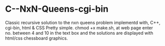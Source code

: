 # C--NxN-Queens-cgi-bin
Classic recursive solution to the nxn queens problem implementd with, C++, cgi-bin, html &amp; CSS
Pretty simple. chmod +x make.sh, at web page enter no. between 4 and 10 in the text box and the 
solutions are displayed with html/css chessboard graphics.
